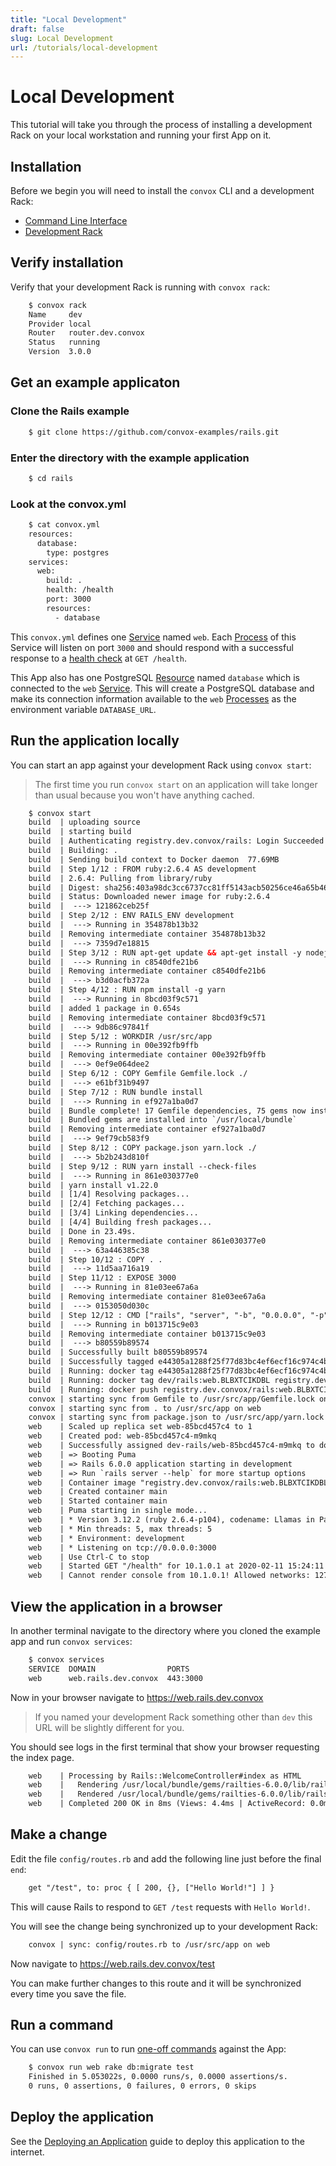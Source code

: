```yaml
---
title: "Local Development"
draft: false
slug: Local Development
url: /tutorials/local-development
---
```


# Local Development

This tutorial will take you through the process of installing a development Rack on your local workstation
and running your first App on it.

## Installation

Before we begin you will need to install the `convox` CLI and a development Rack:

* [Command Line Interface](/installation/cli)
* [Development Rack](/installation/development-rack)

## Verify installation

Verify that your development Rack is running with `convox rack`:
```html
    $ convox rack
    Name     dev
    Provider local
    Router   router.dev.convox
    Status   running
    Version  3.0.0
```
## Get an example applicaton

### Clone the Rails example
```html
    $ git clone https://github.com/convox-examples/rails.git
```
### Enter the directory with the example application
```html
    $ cd rails
```
### Look at the convox.yml
```html
    $ cat convox.yml
    resources:
      database:
        type: postgres
    services:
      web:
        build: .
        health: /health
        port: 3000
        resources:
          - database
```
This `convox.yml` defines one [Service](/reference/primitives/app/service) named `web`. Each
[Process](/reference/primitives/app/process) of this Service will listen on port `3000` and should
respond with a successful response to a [health check](/configuration/health-checks) at `GET /health`.

This App also has one PostgreSQL [Resource](/reference/primitives/app/resource) named `database` which
is connected to the `web` [Service](/reference/primitives/app/service). This will create a PostgreSQL
database and make its connection information available to the `web` [Processes](/reference/primitives/app/process)
as the environment variable `DATABASE_URL`.

## Run the application locally

You can start an app against your development Rack using `convox start`:

> The first time you run `convox start` on an application will take longer than usual
> because you won't have anything cached.
```html
    $ convox start
    build  | uploading source
    build  | starting build
    build  | Authenticating registry.dev.convox/rails: Login Succeeded
    build  | Building: .
    build  | Sending build context to Docker daemon  77.69MB
    build  | Step 1/12 : FROM ruby:2.6.4 AS development
    build  | 2.6.4: Pulling from library/ruby
    build  | Digest: sha256:403a98dc3cc6737cc81ff5143acb50256ce46a65b462c8c75e1942a1c8480852
    build  | Status: Downloaded newer image for ruby:2.6.4
    build  |  ---> 121862ceb25f
    build  | Step 2/12 : ENV RAILS_ENV development
    build  |  ---> Running in 354878b13b32
    build  | Removing intermediate container 354878b13b32
    build  |  ---> 7359d7e18815
    build  | Step 3/12 : RUN apt-get update && apt-get install -y nodejs npm postgresql-client
    build  |  ---> Running in c8540dfe21b6
    build  | Removing intermediate container c8540dfe21b6
    build  |  ---> b3d0acfb372a
    build  | Step 4/12 : RUN npm install -g yarn
    build  |  ---> Running in 8bcd03f9c571
    build  | added 1 package in 0.654s
    build  | Removing intermediate container 8bcd03f9c571
    build  |  ---> 9db86c97841f
    build  | Step 5/12 : WORKDIR /usr/src/app
    build  |  ---> Running in 00e392fb9ffb
    build  | Removing intermediate container 00e392fb9ffb
    build  |  ---> 0ef9e064dee2
    build  | Step 6/12 : COPY Gemfile Gemfile.lock ./
    build  |  ---> e61bf31b9497
    build  | Step 7/12 : RUN bundle install
    build  |  ---> Running in ef927a1ba0d7
    build  | Bundle complete! 17 Gemfile dependencies, 75 gems now installed.
    build  | Bundled gems are installed into `/usr/local/bundle`
    build  | Removing intermediate container ef927a1ba0d7
    build  |  ---> 9ef79cb583f9
    build  | Step 8/12 : COPY package.json yarn.lock ./
    build  |  ---> 5b2b243d810f
    build  | Step 9/12 : RUN yarn install --check-files
    build  |  ---> Running in 861e030377e0
    build  | yarn install v1.22.0
    build  | [1/4] Resolving packages...
    build  | [2/4] Fetching packages...
    build  | [3/4] Linking dependencies...
    build  | [4/4] Building fresh packages...
    build  | Done in 23.49s.
    build  | Removing intermediate container 861e030377e0
    build  |  ---> 63a446385c38
    build  | Step 10/12 : COPY . .
    build  |  ---> 11d5aa716a19
    build  | Step 11/12 : EXPOSE 3000
    build  |  ---> Running in 81e03ee67a6a
    build  | Removing intermediate container 81e03ee67a6a
    build  |  ---> 0153050d030c
    build  | Step 12/12 : CMD ["rails", "server", "-b", "0.0.0.0", "-p", "3000"]
    build  |  ---> Running in b013715c9e03
    build  | Removing intermediate container b013715c9e03
    build  |  ---> b80559b89574
    build  | Successfully built b80559b89574
    build  | Successfully tagged e44305a1288f25f77d83bc4ef6ecf16c974c4b86:latest
    build  | Running: docker tag e44305a1288f25f77d83bc4ef6ecf16c974c4b86 dev/rails:web.BLBXTCIKDBL
    build  | Running: docker tag dev/rails:web.BLBXTCIKDBL registry.dev.convox/rails:web.BLBXTCIKDBL
    build  | Running: docker push registry.dev.convox/rails:web.BLBXTCIKDBL
    convox | starting sync from Gemfile to /usr/src/app/Gemfile.lock on web
    convox | starting sync from . to /usr/src/app on web
    convox | starting sync from package.json to /usr/src/app/yarn.lock on web
    web    | Scaled up replica set web-85bcd457c4 to 1
    web    | Created pod: web-85bcd457c4-m9mkq
    web    | Successfully assigned dev-rails/web-85bcd457c4-m9mkq to docker-desktop
    web    | => Booting Puma
    web    | => Rails 6.0.0 application starting in development
    web    | => Run `rails server --help` for more startup options
    web    | Container image "registry.dev.convox/rails:web.BLBXTCIKDBL" already present on machine
    web    | Created container main
    web    | Started container main
    web    | Puma starting in single mode...
    web    | * Version 3.12.2 (ruby 2.6.4-p104), codename: Llamas in Pajamas
    web    | * Min threads: 5, max threads: 5
    web    | * Environment: development
    web    | * Listening on tcp://0.0.0.0:3000
    web    | Use Ctrl-C to stop
    web    | Started GET "/health" for 10.1.0.1 at 2020-02-11 15:24:11 +0000
    web    | Cannot render console from 10.1.0.1! Allowed networks: 127.0.0.0/127.255.255.255, ::1
```
## View the application in a browser

In another terminal navigate to the directory where you cloned the example app and run `convox services`:
```html
    $ convox services
    SERVICE  DOMAIN                PORTS
    web      web.rails.dev.convox  443:3000
```
Now in your browser navigate to https://web.rails.dev.convox

> If you named your development Rack something other than `dev` this URL will be slightly different for you.

You should see logs in the first terminal that show your browser requesting the index page.
```html
    web    | Processing by Rails::WelcomeController#index as HTML
    web    |   Rendering /usr/local/bundle/gems/railties-6.0.0/lib/rails/templates/rails/welcome/index.html.erb
    web    |   Rendered /usr/local/bundle/gems/railties-6.0.0/lib/rails/templates/rails/welcome/index.html.erb (Duration: 3.8ms | Allocations: 194)
    web    | Completed 200 OK in 8ms (Views: 4.4ms | ActiveRecord: 0.0ms | Allocations: 1053)
```
## Make a change

Edit the file `config/routes.rb` and add the following line just before the final `end`:
```html
    get "/test", to: proc { [ 200, {}, ["Hello World!"] ] }
```
This will cause Rails to respond to `GET /test` requests with `Hello World!`.

You will see the change being synchronized up to your development Rack:
```html
    convox | sync: config/routes.rb to /usr/src/app on web
```
Now navigate to https://web.rails.dev.convox/test

You can make further changes to this route and it will be synchronized every time you save the file.

## Run a command

You can use `convox run` to run [one-off commands](/management/run) against the App:
```html
    $ convox run web rake db:migrate test
    Finished in 5.053022s, 0.0000 runs/s, 0.0000 assertions/s.
    0 runs, 0 assertions, 0 failures, 0 errors, 0 skips
```
## Deploy the application

See the [Deploying an Application](/tutorials/deploying-an-application) guide to deploy this application
to the internet.
